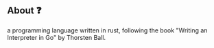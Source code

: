 ## About ❓

a programming language written in rust, following the book "Writing an Interpreter in Go" by Thorsten Ball.
